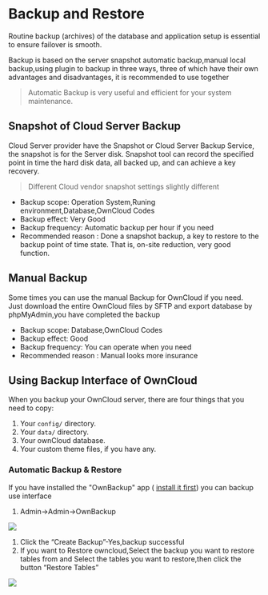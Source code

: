 # Backup and Restore

Routine backup (archives) of the database and application setup is essential to ensure failover is smooth.

Backup is based on the server snapshot automatic backup,manual local backup,using plugin to backup in three ways, three of which have their own advantages and disadvantages, it is recommended to use together

> Automatic Backup is very useful and efficient for your system maintenance.


<a name="abcd88fb"></a>
## Snapshot of Cloud Server Backup

Cloud Server provider have the Snapshot or Cloud Server Backup Service, the snapshot is for the Server disk. Snapshot tool can record the specified point in time the hard disk data, all backed up, and can achieve a key recovery.

> Different Cloud vendor snapshot settings slightly different


- Backup scope: Operation System,Runing environment,Database,OwnCloud Codes
- Backup effect: Very Good
- Backup frequency: Automatic backup per hour if you need
- Recommended reason : Done a snapshot backup, a key to restore to the backup point of time state. That is, on-site reduction, very good function.

<a name="be80573e"></a>
## Manual Backup

Some times you can use the manual Backup for OwnCloud if you need.<br />Just download the entire OwnCloud files by SFTP and export database by phpMyAdmin,you have completed the backup

- Backup scope: Database,OwnCloud Codes
- Backup effect: Good
- Backup frequency: You can operate when you need
- Recommended reason : Manual looks more insurance


<a name="VeWAO"></a>
## Using Backup Interface of OwnCloud

When you backup your OwnCloud server, there are four things that you need to copy:

1. Your `config/` directory.
1. Your `data/` directory.
1. Your ownCloud database.
1. Your custom theme files, if you have any.

<a name="e312245f"></a>
### Automatic Backup & Restore
If you have installed the "OwnBackup" app ( [install it first](http://en.websoft9.com/xdocs/owncloud-image-guide/#using-apps)) you can backup use interface

1. Admin->Admin->OwnBackup

[![](https://cdn.nlark.com/yuque/0/2019/png/152462/1552220698513-66f6d65b-f46e-4b12-88c7-76ac0fcbbe3e.png#align=left&display=inline&height=323&originHeight=717&originWidth=1600&size=0&status=done&width=720)](http://libs.websoft9.com/Websoft9/DocsPicture/en/owncloud/owncloud-ownbackup-websoft9.png)<br />
1. Click the “Create Backup”-Yes,backup successful
1. If you want to Restore owncloud,Select the backup you want to restore tables from and Select the tables you want to restore,then click the button “Restore Tables”

[![](https://cdn.nlark.com/yuque/0/2019/png/152462/1552220698521-8d0aa3cb-9a83-4081-822b-c2c11d566693.png#align=left&display=inline&height=594&originHeight=768&originWidth=931&size=0&status=done&width=720)](http://libs.websoft9.com/Websoft9/DocsPicture/en/owncloud/owncloud-restore-websoft9.png)

